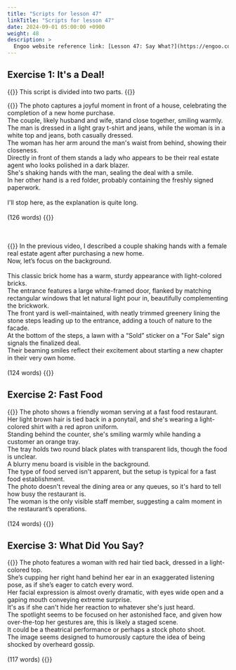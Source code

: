 ```yaml
---
title: "Scripts for lesson 47"
linkTitle: "Scripts for lesson 47"
date: 2024-09-01 05:00:00 +0900
weight: 48
description: >
  Engoo website reference link: [Lesson 47: Say What?](https://engoo.com/app/lessons/describing-pictures-intermediate-describing-pictures-say-what/kkf5qE6cEeeh8B8I6rR9iQ?category_id=P_HriMOnEeifo0O-yMP42w&course_id=ZZasjsOnEeiHZVOMC0VfdA)
---
```


## Exercise 1: It's a Deal!

{{<alert>}}
This script is divided into two parts.
{{</alert>}}

{{<card header="**1st script**">}}
The photo captures a joyful moment in front of a house, celebrating the completion of a new home purchase. <br/>
The couple, likely husband and wife, stand close together, smiling warmly. <br/>
The man is dressed in a light gray t-shirt and jeans, while the woman is in a white top and jeans, both casually dressed. <br/>
The woman has her arm around the man's waist from behind, showing their closeness. <br/>
Directly in front of them stands a lady who appears to be their real estate agent who looks polished in a dark blazer.<br/>
She's shaking hands with the man, sealing the deal with a smile. <br/>
In her other hand is a red folder, probably containing the freshly signed paperwork.<br/>
<br/>
I'll stop here, as the explanation is quite long.<br/>
<br/>
(126 words)
{{</card>}}

　

{{<card header="**2nd script**">}}
In the previous video, I described a couple shaking hands with a female real estate agent after purchasing a new home. <br/>
Now, let’s focus on the background.<br/>
<br/>
This classic brick home has a warm, sturdy appearance with light-colored bricks. <br/>
The entrance features a large white-framed door, flanked by matching rectangular windows that let natural light pour in, beautifully complementing the brickwork. <br/>
The front yard is well-maintained, with neatly trimmed greenery lining the stone steps leading up to the entrance, adding a touch of nature to the facade. <br/>
At the bottom of the steps, a lawn with a “Sold” sticker on a "For Sale" sign signals the finalized deal. <br/>
Their beaming smiles reflect their excitement about starting a new chapter in their very own home.<br/>
<br/>
(124 words)
{{</card>}}


## Exercise 2: Fast Food

{{<card header="**Script**">}}
The photo shows a friendly woman serving at a fast food restaurant.<br/>
Her light brown hair is tied back in a ponytail, and she's wearing a light-colored shirt with a red apron uniform. <br/>
Standing behind the counter, she's smiling warmly while handing a customer an orange tray. <br/>
The tray holds two round black plates with transparent lids, though the food is unclear. <br/>
A blurry menu board is visible in the background. <br/>
The type of food served isn't apparent, but the setup is typical for a fast food establishment. <br/>
The photo doesn't reveal the dining area or any queues, so it's hard to tell how busy the restaurant is. <br/>
The woman is the only visible staff member, suggesting a calm moment in the restaurant’s operations.<br/>
<br/>
(124 words)
{{</card>}}


## Exercise 3: What Did You Say?

{{<card header="**Script**">}}
The photo features a woman with red hair tied back, dressed in a light-colored top. <br/>
She’s cupping her right hand behind her ear in an exaggerated listening pose, as if she’s eager to catch every word. <br/>
Her facial expression is almost overly dramatic, with eyes wide open and a gaping mouth conveying extreme surprise.<br/>
It's as if she can't hide her reaction to whatever she's just heard.<br/>
The spotlight seems to be focused on her astonished face, and given how over-the-top her gestures are, this is likely a staged scene.<br/>
It could be a theatrical performance or perhaps a stock photo shoot.<br/>
The image seems designed to humorously capture the idea of being shocked by overheard gossip.<br/>
<br/>
(117 words)
{{</card>}}
